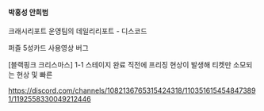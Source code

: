 

#### 박홍성 안희범


크래시리포트 
운영팀의 데일리리포트 - 디스코드

퍼즐 5성카드 사용영상 버그



[블랙핑크 크리스마스] 1-1 스테이지 완료 직전에 프리징 현상이 발생해 티켓만 소모되는 현상 및 빠른

https://discord.com/channels/1082136765315424318/1103516154548473891/1192558330049212446